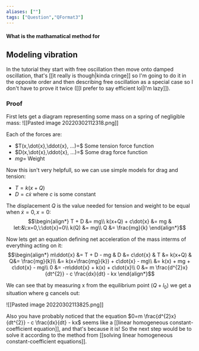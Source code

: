 ```yaml
---
aliases: [""]
tags: ["Question","QFormat3"]
---
```


#### What is the mathamatical method for
## Modeling vibration
In the tutorial they start with free oscillation then move onto damped oscillation, that's [[it really is though|kinda cringe]] so I'm going to do it in the opposite order and then describing free oscillation as a special case so I don't have to prove it twice ([[I prefer to say efficient lol|I'm lazy]]).





### Proof
First lets get a diagram representing some mass on a spring of negligible mass:
![[Pasted image 20220302112318.png]]

Each of the forces are:
- $T(x,\dot{x},\ddot{x}, ...)=$ Some tension force function
- $D(x,\dot{x},\ddot{x}, ...)=$ Some drag force function
- $mg=$ Weight

Now this isn't very helpfull, so we can use simple models for drag and tension:
- $T=k(x+Q)$
- $D=c\dot{x}$ where $c$ is some constant

The displacement $Q$ is the value needed for tension and weight to be equal when $\dot{x}=0,x=0$:
$$\begin{align*}
T + D &= mg\\
k(x+Q) + c\dot{x} &= mg & let:&\:x=0,\:\dot{x}=0\\
k(Q) &= mg\\
Q &= \frac{mg}{k}
\end{align*}$$

Now lets get an equation defining net acceleration of the mass interms of everything acting on it:
$$\begin{align*}
m\ddot{x} &= T + D - mg & D &= c\dot{x} & T &= k(x+Q) & Q&= \frac{mg}{k}\\
&=  k(x+\frac{mg}{k}) + c\dot{x} - mg\\
&=  k(x) + mg + c\dot{x} - mg\\
0 &= -m\ddot{x} + k(x) + c\dot{x}\\
0 &= m \frac{d^{2}x}{dt^{2}} - c \frac{dx}{dt} - kx
\end{align*}$$

We can see that by measuring x from the equilibrium point ($Q+l_{0}$) we get a situation where g cancels out:

![[Pasted image 20220302113825.png]]

Also you have probably noticed that the equation $0=m \frac{d^{2}x}{dt^{2}} - c \frac{dx}{dt} - kx$ seems like a [[linear homogeneous constant-coefficient equation]], and that's because it is! So the next step would be to solve it according to the method from [[solving linear homogeneous constant-coefficient equations]].